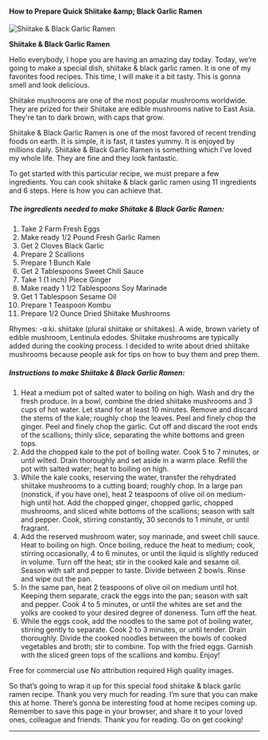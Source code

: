             

#### How to Prepare Quick Shiitake &amp;amp; Black Garlic Ramen

![Shiitake &amp; Black Garlic Ramen](https://img-global.cpcdn.com/recipes/930c2d7896c1a974/751x532cq70/shiitake-black-garlic-ramen-recipe-main-photo.jpg)

**Shiitake &amp; Black Garlic Ramen**

Hello everybody, I hope you are having an amazing day today. Today, we’re going to make a special dish, shiitake & black garlic ramen. It is one of my favorites food recipes. This time, I will make it a bit tasty. This is gonna smell and look delicious.

Shiitake mushrooms are one of the most popular mushrooms worldwide. They are prized for their Shiitake are edible mushrooms native to East Asia. They're tan to dark brown, with caps that grow.

Shiitake & Black Garlic Ramen is one of the most favored of recent trending foods on earth. It is simple, it is fast, it tastes yummy. It is enjoyed by millions daily. Shiitake & Black Garlic Ramen is something which I’ve loved my whole life. They are fine and they look fantastic.

To get started with this particular recipe, we must prepare a few ingredients. You can cook shiitake & black garlic ramen using 11 ingredients and 6 steps. Here is how you can achieve that.

##### The ingredients needed to make Shiitake & Black Garlic Ramen:

1.  Take 2 Farm Fresh Eggs
2.  Make ready 1/2 Pound Fresh Garlic Ramen
3.  Get 2 Cloves Black Garlic
4.  Prepare 2 Scallions
5.  Prepare 1 Bunch Kale
6.  Get 2 Tablespoons Sweet Chili Sauce
7.  Take 1 (1 inch) Piece Ginger
8.  Make ready 1 1/2 Tablespoons Soy Marinade
9.  Get 1 Tablespoon Sesame Oil
10.  Prepare 1 Teaspoon Kombu
11.  Prepare 1/2 Ounce Dried Shiitake Mushrooms

Rhymes: -ɑːki. shiitake (plural shiitake or shiitakes). A wide, brown variety of edible mushroom, Lentinula edodes. Shiitake mushrooms are typically added during the cooking process. I decided to write about dried shiitake mushrooms because people ask for tips on how to buy them and prep them.

##### Instructions to make Shiitake & Black Garlic Ramen:

1.  Heat a medium pot of salted water to boiling on high. Wash and dry the fresh produce. In a bowl, combine the dried shiitake mushrooms and 3 cups of hot water. Let stand for at least 10 minutes. Remove and discard the stems of the kale; roughly chop the leaves. Peel and finely chop the ginger. Peel and finely chop the garlic. Cut off and discard the root ends of the scallions; thinly slice, separating the white bottoms and green tops.
2.  Add the chopped kale to the pot of boiling water. Cook 5 to 7 minutes, or until wilted. Drain thoroughly and set aside in a warm place. Refill the pot with salted water; heat to boiling on high.
3.  While the kale cooks, reserving the water, transfer the rehydrated shiitake mushrooms to a cutting board; roughly chop. In a large pan (nonstick, if you have one), heat 2 teaspoons of olive oil on medium-high until hot. Add the chopped ginger, chopped garlic, chopped mushrooms, and sliced white bottoms of the scallions; season with salt and pepper. Cook, stirring constantly, 30 seconds to 1 minute, or until fragrant.
4.  Add the reserved mushroom water, soy marinade, and sweet chili sauce. Heat to boiling on high. Once boiling, reduce the heat to medium; cook, stirring occasionally, 4 to 6 minutes, or until the liquid is slightly reduced in volume. Turn off the heat; stir in the cooked kale and sesame oil. Season with salt and pepper to taste. Divide between 2 bowls. Rinse and wipe out the pan.
5.  In the same pan, heat 2 teaspoons of olive oil on medium until hot. Keeping them separate, crack the eggs into the pan; season with salt and pepper. Cook 4 to 5 minutes, or until the whites are set and the yolks are cooked to your desired degree of doneness. Turn off the heat.
6.  While the eggs cook, add the noodles to the same pot of boiling water, stirring gently to separate. Cook 2 to 3 minutes, or until tender. Drain thoroughly. Divide the cooked noodles between the bowls of cooked vegetables and broth; stir to combine. Top with the fried eggs. Garnish with the sliced green tops of the scallions and kombu. Enjoy!

Free for commercial use No attribution required High quality images.

So that’s going to wrap it up for this special food shiitake & black garlic ramen recipe. Thank you very much for reading. I’m sure that you can make this at home. There’s gonna be interesting food at home recipes coming up. Remember to save this page in your browser, and share it to your loved ones, colleague and friends. Thank you for reading. Go on get cooking!

* * *